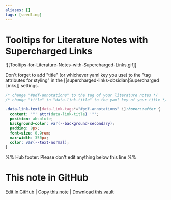 ```yaml
---
aliases: []
tags: [seedling]
---
```


# Tooltips for Literature Notes with Supercharged Links

![[Tooltips-for-Literature-Notes-with-Supercharged-Links.gif]]

Don't forget to add "title" (or whichever yaml key you use) to the "tag attributes for styling" in the [[supercharged-links-obsidian|Supercharged Links]] settings.

```css
/* change "#pdf-annotations" to the tag of your literature notes */
/* change "title" in "data-link-title" to the yaml key of your title */

.data-link-text[data-link-tags*="#pdf-annotations" i]:hover::after {
  content: '"' attr(data-link-title) '"';
  position: absolute;
  background-color: var(--background-secondary);
  padding: 8px;
  font-size: 0.9rem;
  max-width: 350px;
  color: var(--text-normal);
}
```

%% Hub footer: Please don't edit anything below this line %%

# This note in GitHub

<span class="git-footer">[Edit In GitHub](https://github.dev/obsidian-community/obsidian-hub/blob/main/03%20-%20Showcases%20%26%20Templates/Plugin%20Showcases/Tooltips%20for%20Literature%20Notes%20with%20Supercharged%20Links.md "git-hub-edit-note") | [Copy this note](https://raw.githubusercontent.com/obsidian-community/obsidian-hub/main/03%20-%20Showcases%20%26%20Templates/Plugin%20Showcases/Tooltips%20for%20Literature%20Notes%20with%20Supercharged%20Links.md "git-hub-copy-note") | [Download this vault](https://github.com/obsidian-community/obsidian-hub/archive/refs/heads/main.zip "git-hub-download-vault") </span>
